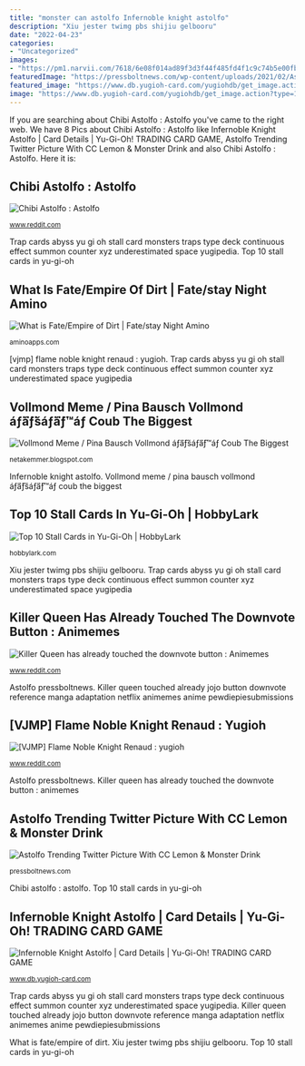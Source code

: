 ```yaml
---
title: "monster can astolfo Infernoble knight astolfo"
description: "Xiu jester twimg pbs shijiu gelbooru"
date: "2022-04-23"
categories:
- "Uncategorized"
images:
- "https://pm1.narvii.com/7618/6e08f014ad89f3d3f44f485fd4f1c9c74b5e00fbr1-900-900v2_hq.jpg"
featuredImage: "https://pressboltnews.com/wp-content/uploads/2021/02/Astolfo-Trending-Twitter-Picture-With-CC-Lemon-Monster-Drink-530x420.png"
featured_image: "https://www.db.yugioh-card.com/yugiohdb/get_image.action?type=1&amp;osplang=1&amp;cid=15246&amp;ciid=1&amp;enc=Y4Bv_Q2-xystJAHxlSGyKA&amp;app=tournament&amp;request_locale=en"
image: "https://www.db.yugioh-card.com/yugiohdb/get_image.action?type=1&amp;osplang=1&amp;cid=15246&amp;ciid=1&amp;enc=Y4Bv_Q2-xystJAHxlSGyKA&amp;app=tournament&amp;request_locale=en"
---
```


If you are searching about Chibi Astolfo : Astolfo you've came to the right web. We have 8 Pics about Chibi Astolfo : Astolfo like Infernoble Knight Astolfo | Card Details | Yu-Gi-Oh! TRADING CARD GAME, Astolfo Trending Twitter Picture With CC Lemon &amp; Monster Drink and also Chibi Astolfo : Astolfo. Here it is:

## Chibi Astolfo : Astolfo

![Chibi Astolfo : Astolfo](https://preview.redd.it/3ob3tooirt251.jpg?auto=webp&amp;s=ff118331ad3096dc797f5f57256c5ef2b29fae46 "Xiu jester twimg pbs shijiu gelbooru")

<small>www.reddit.com</small>

Trap cards abyss yu gi oh stall card monsters traps type deck continuous effect summon counter xyz underestimated space yugipedia. Top 10 stall cards in yu-gi-oh

## What Is Fate/Empire Of Dirt | Fate/stay Night Amino

![What is Fate/Empire of Dirt | Fate/stay Night Amino](https://pm1.narvii.com/7618/6e08f014ad89f3d3f44f485fd4f1c9c74b5e00fbr1-900-900v2_hq.jpg "Xiu jester twimg pbs shijiu gelbooru")

<small>aminoapps.com</small>

[vjmp] flame noble knight renaud : yugioh. Trap cards abyss yu gi oh stall card monsters traps type deck continuous effect summon counter xyz underestimated space yugipedia

## Vollmond Meme / Pina Bausch Vollmond áƒ⃜áƒšáƒ⃜áƒ™áƒ Coub The Biggest

![Vollmond Meme / Pina Bausch Vollmond áƒ⃜áƒšáƒ⃜áƒ™áƒ Coub The Biggest](https://thumbs.dreamstime.com/z/bunter-strand-mit-vollmond-nachts-117466911.jpg "[vjmp] flame noble knight renaud : yugioh")

<small>netakemmer.blogspot.com</small>

Infernoble knight astolfo. Vollmond meme / pina bausch vollmond áƒ⃜áƒšáƒ⃜áƒ™áƒ coub the biggest

## Top 10 Stall Cards In Yu-Gi-Oh | HobbyLark

![Top 10 Stall Cards in Yu-Gi-Oh | HobbyLark](https://usercontent1.hubstatic.com/13857972.png "Astolfo pressboltnews")

<small>hobbylark.com</small>

Xiu jester twimg pbs shijiu gelbooru. Trap cards abyss yu gi oh stall card monsters traps type deck continuous effect summon counter xyz underestimated space yugipedia

## Killer Queen Has Already Touched The Downvote Button : Animemes

![Killer Queen has already touched the downvote button : Animemes](https://preview.redd.it/hkc2x2elrad31.jpg?auto=webp&amp;s=b2e4f6fd69aa59440153ede5ffdfd32789187a25 "Chibi astolfo : astolfo")

<small>www.reddit.com</small>

Astolfo pressboltnews. Killer queen touched already jojo button downvote reference manga adaptation netflix animemes anime pewdiepiesubmissions

## [VJMP] Flame Noble Knight Renaud : Yugioh

![[VJMP] Flame Noble Knight Renaud : yugioh](https://i.redd.it/xk5wdj393c241.jpg "Vollmond meme / pina bausch vollmond áƒ⃜áƒšáƒ⃜áƒ™áƒ coub the biggest")

<small>www.reddit.com</small>

Astolfo pressboltnews. Killer queen has already touched the downvote button : animemes

## Astolfo Trending Twitter Picture With CC Lemon &amp; Monster Drink

![Astolfo Trending Twitter Picture With CC Lemon &amp; Monster Drink](https://pressboltnews.com/wp-content/uploads/2021/02/Astolfo-Trending-Twitter-Picture-With-CC-Lemon-Monster-Drink-530x420.png "Top 10 stall cards in yu-gi-oh")

<small>pressboltnews.com</small>

Chibi astolfo : astolfo. Top 10 stall cards in yu-gi-oh

## Infernoble Knight Astolfo | Card Details | Yu-Gi-Oh! TRADING CARD GAME

![Infernoble Knight Astolfo | Card Details | Yu-Gi-Oh! TRADING CARD GAME](https://www.db.yugioh-card.com/yugiohdb/get_image.action?type=1&amp;osplang=1&amp;cid=15246&amp;ciid=1&amp;enc=Y4Bv_Q2-xystJAHxlSGyKA&amp;app=tournament&amp;request_locale=en "Chibi astolfo : astolfo")

<small>www.db.yugioh-card.com</small>

Trap cards abyss yu gi oh stall card monsters traps type deck continuous effect summon counter xyz underestimated space yugipedia. Killer queen touched already jojo button downvote reference manga adaptation netflix animemes anime pewdiepiesubmissions

What is fate/empire of dirt. Xiu jester twimg pbs shijiu gelbooru. Top 10 stall cards in yu-gi-oh
